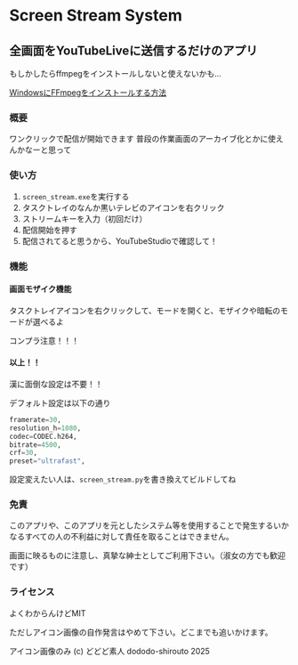 # Screen Stream System

## 全画面をYouTubeLiveに送信するだけのアプリ

もしかしたらffmpegをインストールしないと使えないかも…

[WindowsにFFmpegをインストールする方法](https://qiita.com/Tadataka_Takahashi/items/9dcb0cf308db6f5dc31b)

### 概要

ワンクリックで配信が開始できます
普段の作業画面のアーカイブ化とかに使えんかなーと思って

### 使い方

1. `screen_stream.exe`を実行する
2. タスクトレイのなんか黒いテレビのアイコンを右クリック
3. ストリームキーを入力（初回だけ）
4. 配信開始を押す
5. 配信されてると思うから、YouTubeStudioで確認して！

### 機能

#### 画面モザイク機能

タスクトレイアイコンを右クリックして、モードを開くと、モザイクや暗転のモードが選べるよ

コンプラ注意！！！

#### 以上！！

漢に面倒な設定は不要！！

デフォルト設定は以下の通り
```python
framerate=30,
resolution_h=1080,
codec=CODEC.h264,
bitrate=4500,
crf=30,
preset="ultrafast",
```

設定変えたい人は、`screen_stream.py`を書き換えてビルドしてね

### 免責

このアプリや、このアプリを元としたシステム等を使用することで発生するいかなるすべての人の不利益に対して責任を取ることはできません。

画面に映るものに注意し、真摯な紳士としてご利用下さい。（淑女の方でも歓迎です）

### ライセンス

よくわからんけどMIT

ただしアイコン画像の自作発言はやめて下さい。どこまでも追いかけます。

アイコン画像のみ (c) どどど素人 dododo-shirouto 2025